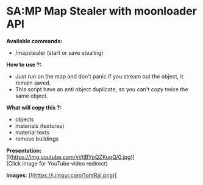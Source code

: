 # SA:MP Map Stealer with moonloader API

**Available commands:**
- /mapstealer (start or save stealing)

**How to use ?:**
- Just run on the map and don't panic if you stream out the object, it remain saved.
- This script have an anti object duplicate, so you can't copy twice the same object.

**What will copy this ?:**
- objects
- materials (textures)
- material texts
- remove buildings

**Presentation:**<br>
[!(https://img.youtube.com/vi/tlBYpQZKuqQ/0.jpg)]<br>(Click image for YouTube video redirect)

**Images:**
[!(https://i.imgur.com/1ohtRal.png)]
